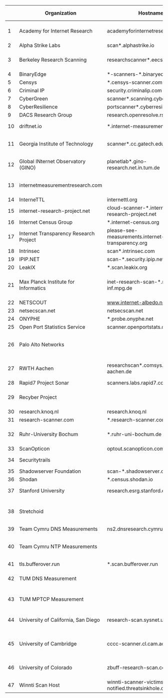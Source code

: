 |    | Organization                           | Hostname                                                   | Company Name                                      | AS Name                              | Remark                                   |
|----|----------------------------------------|------------------------------------------------------------|---------------------------------------------------|--------------------------------------|------------------------------------------|
| 1  | Academy for Internet Research          | academyforinternetresearch.org                             | Academy for Internet Research LLC                 | Academy for Internet Research LLC    |                                          |
| 2  | Alpha Strike Labs                      | scan\*.alphastrike.io                                      |                                                   |                                      |                                          |
| 3  | Berkeley Research Scanning             | researchscanner\*.eecs.berkeley.edu                        |                                                   | University of California at Berkeley |                                          |
| 4  | BinaryEdge                             | \*-scanners-\*.binaryedge.ninja                            |                                                   |                                      |                                          |
| 5  | Censys                                 | \*.censys-scanner.com                                      |                                                   |                                      |                                          |
| 6  | Criminal IP                            | security.criminalip.com                                    |                                                   |                                      |                                          |
| 7  | CyberGreen                             | scanner\*.scanning.cybergreen.net                          |                                                   |                                      |                                          |
| 8  | CyberResilience                        | portscanner\*.cyberresilience.io                           |                                                   |                                      |                                          |
| 9  | DACS Research Group                    | research.openresolve.rs                                    |                                                   |                                      |                                          |
| 10 | driftnet.io                            | \*.internet-measurement.com                                |                                                   | INTERNET MEASUREMENT                 |                                          |
| 11 | Georgia Institute of Technology        | scanner\*.cc.gatech.edu                                    | Georgia Institute of Technology                   | Georgia Institute of Technology      |                                          |
| 12 | Global INternet Observatory (GINO)     | planetlab\*.gino-research.net.in.tum.de                    |                                                   | Technische Universitaet Muenchen     |                                          |
| 13 | internetmeasurementresearch.com        |                                                            | Internet Measurement Research                     | Internet Measurement Research        |                                          |
| 14 | InterneTTL                             | internettl.org                                             |                                                   |                                      |                                          |
| 15 | internet-research-project.net          | cloud-scanner-\*.internet-research-project.net             |                                                   |                                      |                                          |
| 16 | Internet Census Group                  | \*.internet-census.org                                     |                                                   |                                      |                                          |
| 17 | Internet Transparency Research Project | please-see-measurements.internet-transparency.org          | Universiteit Twente                               |                                      |                                          |
| 18 | Intrinsec                              | scan\*.intrinsec.com                                       |                                                   |                                      |                                          |
| 19 | IPIP.NET                               | scan-\*.security.ipip.net                                  |                                                   |                                      |                                          |
| 20 | LeakIX                                 | \*.scan.leakix.org                                         |                                                   |                                      |                                          |
| 21 | Max Planck Institute for Informatics   | inet-research-scan-\*.mpi-inf.mpg.de                       | Max-Planck-Institut fuer Informatik, Saarbruecken |                                      |                                          |
| 22 | NETSCOUT                               | www.internet-albedo.net                                    |                                                   |                                      |                                          |
| 23 | netsecscan.net                         | netsecscan.net                                             |                                                   |                                      |                                          |
| 24 | ONYPHE                                 | \*.probe.onyphe.net                                        |                                                   |                                      |                                          |
| 25 | Open Port Statistics Service           | scanner.openportstats.com                                  |                                                   |                                      |                                          |
| 26 | Palo Alto Networks                     |                                                            |                                                   |                                      | found through manual review              |
| 27 | RWTH Aachen                            | researchscan\*.comsys.rwth-aachen.de                       | RWTH Aachen University                            | RWTH Aachen University               |                                          |
| 28 | Rapid7 Project Sonar                   | scanners.labs.rapid7.com                                   |                                                   |                                      |                                          |
| 29 | Recyber Project                        |                                                            | RECYBER PROJECT NETBLOCK                          |                                      |                                          |
| 30 | research.knoq.nl                       | research.knoq.nl                                           |                                                   |                                      |                                          |
| 31 | research-scanner.com                   | \*.research-scanner.com                                    |                                                   |                                      |                                          |
| 32 | Ruhr-University Bochum                 | \*.ruhr-uni-bochum.de                                      | Ruhr-Universitaet Bochum                          | Ruhr-Universitaet Bochum             |                                          |
| 33 | ScanOpticon                            | optout.scanopticon.com                                     |                                                   |                                      |                                          |
| 34 | Securitytrails                         |                                                            | Securitytrails, LLC                               | Securitytrails, LLC                  |                                          |
| 35 | Shadowserver Foundation                | scan-\*.shadowserver.org                                   |                                                   |                                      |                                          |
| 36 | Shodan                                 | \*.census.shodan.io                                        |                                                   |                                      |                                          |
| 37 | Stanford University                    | research.esrg.stanford.edu                                 | Stanford University                               | Stanford University                  |                                          |
| 38 | Stretchoid                             |                                                            |                                                   |                                      | found through manual review              |
| 39 | Team Cymru DNS Measurements            | ns2.dnsresearch.cymru.com                                  |                                                   |                                      |                                          |
| 40 | Team Cymru NTP Measurements            |                                                            |                                                   |                                      | found through \*cymru.com in hostname    |
| 41 | tls.bufferover.run                     | \*.scan.bufferover.run                                     |                                                   |                                      |                                          |
| 42 | TUM DNS Measurement                    |                                                            | Technische Universitaet Muenchen                  | Technische Universitaet Muenchen     |                                          |
| 43 | TUM MPTCP Measurement                  |                                                            | Technische Universitaet Muenchen                  | Technische Universitaet Muenchen     |                                          |
| 44 | University of California, San Diego    | research-scan.sysnet.ucsd.edu                              | University of California, San Diego               | University of California, San Diego  |                                          |
| 45 | University of Cambridge                | cccc-scanner.cl.cam.ac.uk                                  | University of Cambridge Computer Laboratory       |                                      |                                          |
| 46 | University of Colorado                 | zbuff-research-scan.colorado.edu                           | University of Colorado at Boulder                 | University of Colorado               |                                          |
| 47 | Winnti Scan Host                       | winnti-scanner-victims-will-be-notified.threatsinkhole.com |                                                   |                                      |                                          |